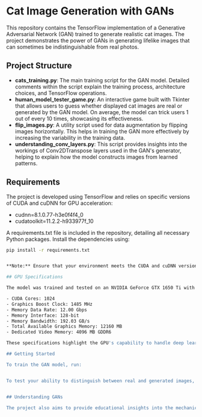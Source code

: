 # Cat Image Generation with GANs

This repository contains the TensorFlow implementation of a Generative Adversarial Network (GAN) trained to generate realistic cat images. The project demonstrates the power of GANs in generating lifelike images that can sometimes be indistinguishable from real photos.

## Project Structure

- **cats_training.py**: The main training script for the GAN model. Detailed comments within the script explain the training process, architecture choices, and TensorFlow operations.
- **human_model_tester_game.py**: An interactive game built with Tkinter that allows users to guess whether displayed cat images are real or generated by the GAN model. On average, the model can trick users 1 out of every 10 times, showcasing its effectiveness.
- **flip_images.py**: A utility script used for data augmentation by flipping images horizontally. This helps in training the GAN more effectively by increasing the variability in the training data.
- **understanding_conv_layers.py**: This script provides insights into the workings of Conv2DTranspose layers used in the GAN's generator, helping to explain how the model constructs images from learned patterns.

## Requirements

The project is developed using TensorFlow and relies on specific versions of CUDA and cuDNN for GPU acceleration:

- cudnn=8.1.0.77-h3e0f4f4_0
- cudatoolkit=11.2.2-h933977f_10

A requirements.txt file is included in the repository, detailing all necessary Python packages. Install the dependencies using:

```bash
pip install -r requirements.txt


**Note:** Ensure that your environment meets the CUDA and cuDNN version requirements for optimal performance.

## GPU Specifications

The model was trained and tested on an NVIDIA GeForce GTX 1650 Ti with the following specifications:

- CUDA Cores: 1024
- Graphics Boost Clock: 1485 MHz
- Memory Data Rate: 12.00 Gbps
- Memory Interface: 128-bit
- Memory Bandwidth: 192.03 GB/s
- Total Available Graphics Memory: 12160 MB
- Dedicated Video Memory: 4096 MB GDDR6

These specifications highlight the GPU's capability to handle deep learning tasks and specifically the training of GAN models for image generation.

## Getting Started

To train the GAN model, run:


To test your ability to distinguish between real and generated images, play the interactive game:


## Understanding GANs

The project also aims to provide educational insights into the mechanics of GANs, especially focusing on convolutional operations. The understanding_conv_layers.py script and accompanying diagrams offer a visual and theoretical explanation of how GANs learn to generate images.


